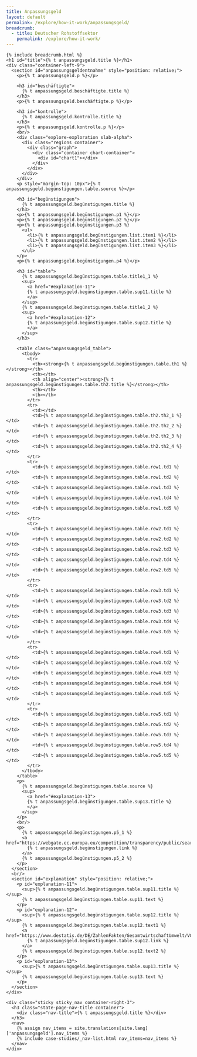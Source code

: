 ```yaml
---
title: Anpassungsgeld
layout: default
permalink: /explore/how-it-work/anpassungsgeld/
breadcrumb:
  - title: Deutscher Rohstoffsektor
    permalink: /explore/how-it-work/
---
```


<main class="container-page-wrapper layout-state-pages">
  <section class="container" style="position: relative;">

    {% include breadcrumb.html %}
    <h1 id="title">{% t anpassungsgeld.title %}</h1>
    <div class="container-left-9">
      <section id="anpassungsgeldentnahme" style="position: relative;">
        <p>{% t anpassungsgeld.p %}</p>

        <h3 id="beschäftigte">
          {% t anpassungsgeld.beschäftigte.title %}
        </h3>
        <p>{% t anpassungsgeld.beschäftigte.p %}</p>

        <h3 id="kontrolle">
          {% t anpassungsgeld.kontrolle.title %}
        </h3>
        <p>{% t anpassungsgeld.kontrolle.p %}</p>
        <br/>
        <div class="explore-exploration slab-alpha">
          <div class="regions container">
            <div class="graph">
              <div class="container chart-container">
                <div id="chart1"></div>
              </div>
            </div>
          </div>
        </div>
        <p style="margin-top: 10px">{% t anpassungsgeld.begünstigungen.table.source %}</p>

        <h3 id="begünstigungen">
          {% t anpassungsgeld.begünstigungen.title %}
        </h3>
        <p>{% t anpassungsgeld.begünstigungen.p1 %}</p>
        <p>{% t anpassungsgeld.begünstigungen.p2 %}</p>
        <p>{% t anpassungsgeld.begünstigungen.p3 %}
          <ul>
            <li>{% t anpassungsgeld.begünstigungen.list.item1 %}</li>
            <li>{% t anpassungsgeld.begünstigungen.list.item2 %}</li>
            <li>{% t anpassungsgeld.begünstigungen.list.item3 %}</li>
          </ul>
        </p>
        <p>{% t anpassungsgeld.begünstigungen.p4 %}</p>

        <h3 id="table">
          {% t anpassungsgeld.begünstigungen.table.title1_1 %}
          <sup>
            <a href="#explanation-11">
            {% t anpassungsgeld.begünstigungen.table.sup11.title %}
            </a>
          </sup>
          {% t anpassungsgeld.begünstigungen.table.title1_2 %}
          <sup>
            <a href="#explanation-12">
            {% t anpassungsgeld.begünstigungen.table.sup12.title %}
            </a>
          </sup>
        </h3>

        <table class="anpassungsgeld_table">
          <tbody>
            <tr>
              <th><strong>{% t anpassungsgeld.begünstigungen.table.th1 %}</strong></th>
              <th></th>
              <th align="center"><strong>{% t anpassungsgeld.begünstigungen.table.th2.title %}</strong></th>
              <th></th>
              <th></th>
            </tr>
            <tr>
              <td></td>
              <td>{% t anpassungsgeld.begünstigungen.table.th2.th2_1 %}</td>
              <td>{% t anpassungsgeld.begünstigungen.table.th2.th2_2 %}</td>
              <td>{% t anpassungsgeld.begünstigungen.table.th2.th2_3 %}</td>
              <td>{% t anpassungsgeld.begünstigungen.table.th2.th2_4 %}</td>
            </tr>
            <tr>
              <td>{% t anpassungsgeld.begünstigungen.table.row1.td1 %}</td>
              <td>{% t anpassungsgeld.begünstigungen.table.row1.td2 %}</td>
              <td>{% t anpassungsgeld.begünstigungen.table.row1.td3 %}</td>
              <td>{% t anpassungsgeld.begünstigungen.table.row1.td4 %}</td>
              <td>{% t anpassungsgeld.begünstigungen.table.row1.td5 %}</td>
            </tr>
            <tr>
              <td>{% t anpassungsgeld.begünstigungen.table.row2.td1 %}</td>
              <td>{% t anpassungsgeld.begünstigungen.table.row2.td2 %}</td>
              <td>{% t anpassungsgeld.begünstigungen.table.row2.td3 %}</td>
              <td>{% t anpassungsgeld.begünstigungen.table.row2.td4 %}</td>
              <td>{% t anpassungsgeld.begünstigungen.table.row2.td5 %}</td>
            </tr>
            <tr>
              <td>{% t anpassungsgeld.begünstigungen.table.row3.td1 %}</td>
              <td>{% t anpassungsgeld.begünstigungen.table.row3.td2 %}</td>
              <td>{% t anpassungsgeld.begünstigungen.table.row3.td3 %}</td>
              <td>{% t anpassungsgeld.begünstigungen.table.row3.td4 %}</td>
              <td>{% t anpassungsgeld.begünstigungen.table.row3.td5 %}</td>
            </tr>
            <tr>
              <td>{% t anpassungsgeld.begünstigungen.table.row4.td1 %}</td>
              <td>{% t anpassungsgeld.begünstigungen.table.row4.td2 %}</td>
              <td>{% t anpassungsgeld.begünstigungen.table.row4.td3 %}</td>
              <td>{% t anpassungsgeld.begünstigungen.table.row4.td4 %}</td>
              <td>{% t anpassungsgeld.begünstigungen.table.row4.td5 %}</td>
            </tr>
            <tr>
              <td>{% t anpassungsgeld.begünstigungen.table.row5.td1 %}</td>
              <td>{% t anpassungsgeld.begünstigungen.table.row5.td2 %}</td>
              <td>{% t anpassungsgeld.begünstigungen.table.row5.td3 %}</td>
              <td>{% t anpassungsgeld.begünstigungen.table.row5.td4 %}</td>
              <td>{% t anpassungsgeld.begünstigungen.table.row5.td5 %}</td>
            </tr>
          </tbody>
        </table>
        <p>
          {% t anpassungsgeld.begünstigungen.table.source %}
          <sup>
            <a href="#explanation-13">
            {% t anpassungsgeld.begünstigungen.table.sup13.title %}
            </a>
          </sup>
        </p>
        <br/>
        <p>
          {% t anpassungsgeld.begünstigungen.p5_1 %}
          <a href="https://webgate.ec.europa.eu/competition/transparency/public/search/home">
            {% t anpassungsgeld.begünstigungen.link %}
          </a>
          {% t anpassungsgeld.begünstigungen.p5_2 %}
        </p>
      </section>
      <br/>
      <section id="explanation" style="position: relative;">
        <p id="explanation-11">
          <sup>{% t anpassungsgeld.begünstigungen.table.sup11.title %}</sup>
          {% t anpassungsgeld.begünstigungen.table.sup11.text %}
        </p>
        <p id="explanation-12">
          <sup>{% t anpassungsgeld.begünstigungen.table.sup12.title %}</sup>
          {% t anpassungsgeld.begünstigungen.table.sup12.text1 %}
          <a href="https://www.destatis.de/DE/ZahlenFakten/GesamtwirtschaftUmwelt/VGR/Inlandsprodukt/Tabellen/BWSBereichen.html">
            {% t anpassungsgeld.begünstigungen.table.sup12.link %}
          </a>
          {% t anpassungsgeld.begünstigungen.table.sup12.text2 %}
        </p>
        <p id="explanation-13">
          <sup>{% t anpassungsgeld.begünstigungen.table.sup13.title %}</sup>
          {% t anpassungsgeld.begünstigungen.table.sup13.text %}
        </p>
      </section>
    </div>

    <div class="sticky sticky_nav container-right-3">
      <h3 class="state-page-nav-title container">
        <div class="nav-title">{% t anpassungsgeld.title %}</div>
      </h3>
      <nav>
        {% assign nav_items = site.translations[site.lang]['anpassungsgeld'].nav_items %}
        {% include case-studies/_nav-list.html nav_items=nav_items %}
      </nav>
    </div>
  </section>
</main>

<script src="https://ajax.googleapis.com/ajax/libs/jquery/1.12.4/jquery.min.js"></script>
<script type="text/javascript" src="//cdn.jsdelivr.net/jquery.slick/1.6.0/slick.min.js"></script>
<script type="text/javascript" src="{{ site.baseurl_root }}/js/lib/static.min.js" charset="utf-8"></script>
<script type="text/javascript" src="https://cdnjs.cloudflare.com/ajax/libs/jqPlot/1.0.8/jquery.jqplot.min.js"></script>
<link rel="stylesheet" type="text/css" href="https://cdnjs.cloudflare.com/ajax/libs/jqPlot/1.0.8/jquery.jqplot.min.css"/>
<script type="text/javascript" src="https://cdnjs.cloudflare.com/ajax/libs/jqPlot/1.0.8/plugins/jqplot.barRenderer.min.js"></script>
<script type="text/javascript" src="https://cdnjs.cloudflare.com/ajax/libs/jqPlot/1.0.8/plugins/jqplot.pieRenderer.min.js"></script>
<script type="text/javascript" src="https://cdnjs.cloudflare.com/ajax/libs/jqPlot/1.0.8/plugins/jqplot.categoryAxisRenderer.min.js"></script>
<script type="text/javascript" src="https://cdnjs.cloudflare.com/ajax/libs/jqPlot/1.0.8/plugins/jqplot.pointLabels.min.js"></script>

<script type="text/javascript" src="{{ site.baseurl_root }}/js/pages/barGraph.js" charset="utf-8"></script>
<script type="text/javascript" src="{{ site.baseurl_root }}/js/lib/explore.min.js" charset="utf-8"></script>

